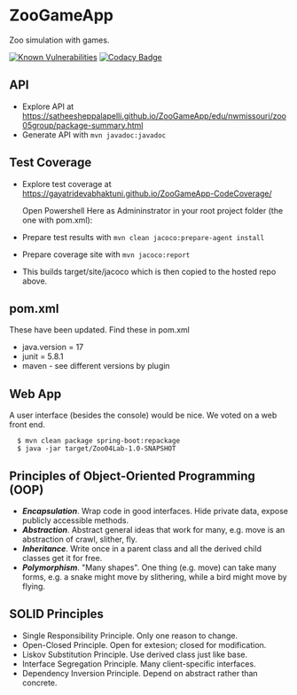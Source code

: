 # ZooGameApp
Zoo simulation with games.

[![Known Vulnerabilities](https://snyk.io/test/github/satheesheppalapelli/ZooGameApp/badge.svg)](https://snyk.io/test/github/satheesheppalapelli/ZooGameApp)
[![Codacy Badge](https://app.codacy.com/project/badge/Grade/51c43cd1ed734ac3af4c9576280f0208)](https://www.codacy.com/gh/satheesheppalapelli/ZooGameApp/dashboard?utm_source=github.com&amp;utm_medium=referral&amp;utm_content=satheesheppalapelli/ZooGameApp&amp;utm_campaign=Badge_Grade)

## API

- Explore API at <https://satheesheppalapelli.github.io/ZooGameApp/edu/nwmissouri/zoo05group/package-summary.html>
- Generate API with `mvn javadoc:javadoc`

## Test Coverage

- Explore test coverage at https://gayatridevabhaktuni.github.io/ZooGameApp-CodeCoverage/
  
  Open Powershell Here as Admininstrator in your root project folder (the one with pom.xml):
- Prepare test results with 
  ``` mvn clean jacoco:prepare-agent install ```
- Prepare coverage site with 
  ``` mvn jacoco:report ```
- This builds target/site/jacoco which is then copied to the hosted repo above.

## pom.xml

These have been updated. Find these in pom.xml
* java.version = 17
* junit = 5.8.1
* maven - see different versions by plugin

## Web App

A user interface (besides the console) would be nice. We voted on a web front end.
```
  $ mvn clean package spring-boot:repackage
  $ java -jar target/Zoo04Lab-1.0-SNAPSHOT
```

## Principles of Object-Oriented Programming (OOP)
* ***Encapsulation***. Wrap code in good interfaces. Hide private data, expose publicly accessible methods.
* ***Abstraction***. Abstract general ideas that work for many, e.g. move is an abstraction of crawl, slither, fly.
* ***Inheritance***. Write once in a parent class and all the derived child classes get it for free.
* ***Polymorphism***. "Many shapes". One thing (e.g. move) can take many forms, e.g. a snake might move by slithering, while a bird might move by flying.

## SOLID Principles 
* Single Responsibility Principle. Only one reason to change.
* Open-Closed Principle. Open for extesion; closed for modification.
* Liskov Substitution Principle. Use derived class just like base.
* Interface Segregation Principle. Many client-specific interfaces.
* Dependency Inversion Principle. Depend on abstract rather than concrete.
